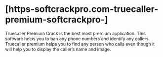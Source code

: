 # [https-softcrackpro.com-truecaller-premium-softcrackpro-] 
Truecaller Premium Crack is the best most premium application. This software helps you to ban any phone numbers and identify any callers. Truecaller premium helps you to find any person who calls even though it will help you to display the caller’s name and image. 
